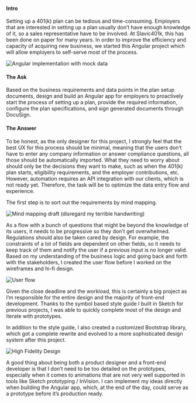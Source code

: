 #### Intro

Setting up a 401(k) plan can be tedious and time-consuming. Employers that are interested in setting up a plan usually don’t have enough knowledge of it, so a sales representative have to be involved. At Slavic401k, this has been done on paper for many years. In order to improve the efficiency and capacity of acquiring new business, we started this Angular project which will allow employers to self-serve most of the process.

![Angular implementation with mock data](./assets/img/plan-setup-contribution.gif 'Angular implementation with mock data')

#### The Ask

Based on the business requirements and data points in the plan setup documents, design and build an Angular app for employers to proactively start the process of setting up a plan, provide the required information, configure the plan specifications, and sign generated documents through DocuSign.

#### The Answer

To be honest, as the only designer for this project, I strongly feel that the best UX for this process should be minimal, meaning that the users don’t have to enter any company information or answer compliance questions, all those should be automatically imported. What they need to worry about should only be the decisions they want to make, such as when the 401(k) plan starts, eligibility requirements, and the employer contributions, etc. However, automation requires an API integration with our clients, which is not ready yet. Therefore, the task will be to optimize the data entry flow and experience.

The first step is to sort out the requirements by mind mapping.

![Mind mapping draft (disregard my terrible handwriting)](./assets/img/plan-setup-mind-map.png 'Mind mapping draft (disregard my terrible handwriting)')

As a flow with a bunch of questions that might be beyond the knowledge of its users, it needs to be progressive so they don’t get overwhelmed. Regulations should also be taken cared by design. For example, the constraints of a lot of fields are dependent on other fields, so it needs to keep track of them and notify the user if a previous input is no longer valid. Based on my understanding of the business logic and going back and forth with the stakeholders, I created the user flow before I worked on the wireframes and hi-fi design.

![User flow](./assets/img/plan-setup-user-flow.png 'User flow')

Given the close deadline and the workload, this is certainly a big project as I’m responsible for the entire design and the majority of front-end development. Thanks to the symbol based style guide I built in Sketch for previous projects, I was able to quickly complete most of the design and iterate with prototypes.

In addition to the style guide, I also created a customized Bootstrap library, which got a complete rewrite and evolved to a more sophisticated design system after this project.

![High Fidelity Design](./assets/img/plan-setup-hi-fi-design.png 'High Fidelity Design')

A good thing about being both a product designer and a front-end developer is that I don’t need to be too detailed on the prototypes, especially when it comes to animations that are not very well supported in tools like Sketch prototyping / InVision. I can implement my ideas directly when building the Angular app, which, at the end of the day, could serve as a prototype before it’s production ready.
